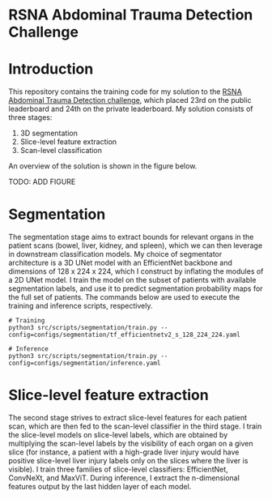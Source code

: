 # RSNA Abdominal Trauma Detection Challenge

# Introduction
This repository contains the training code for my solution to the [RSNA Abdominal Trauma Detection challenge](https://www.kaggle.com/competitions/rsna-2023-abdominal-trauma-detection/overview), which placed 23rd on the public leaderboard and 24th on the private leaderboard. My solution consists of three stages: 

1. 3D segmentation
2. Slice-level feature extraction
3. Scan-level classification

An overview of the solution is shown in the figure below.

TODO: ADD FIGURE

# Segmentation
The segmentation stage aims to extract bounds for relevant organs in the patient scans (bowel, liver, kidney, and spleen), which we can then leverage in downstream classification models. My choice of segmentator architecture is a 3D UNet model with an EfficientNet backbone and dimensions of 128 x 224 x 224, which I construct by inflating the modules of a 2D UNet model. I train the model on the subset of patients with available segmentation labels, and use it to predict segmentation probability maps for the full set of patients. The commands below are used to execute the training and inference scripts, respectively.

```
# Training
python3 src/scripts/segmentation/train.py --config=configs/segmentation/tf_efficientnetv2_s_128_224_224.yaml

# Inference
python3 src/scripts/segmentation/train.py --config=configs/segmentation/inference.yaml
```

# Slice-level feature extraction
The second stage strives to extract slice-level features for each patient scan, which are then fed to the scan-level classifier in the third stage. I train the slice-level models on slice-level labels, which are obtained by multiplying the scan-level labels by the visibility of each organ on a given slice (for instance, a patient with a high-grade liver injury would have positive slice-level liver injury labels only on the slices where the liver is visible). I train three families of slice-level classifiers: EfficientNet, ConvNeXt, and MaxViT. During inference, I extract the n-dimensional features output by the last hidden layer of each model.
